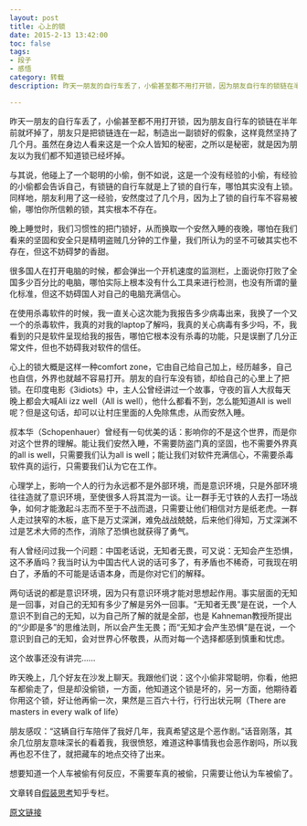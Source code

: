 ```yaml
---
layout: post
title: 心上的锁
date: 2015-2-13 13:42:00
toc: false
tags: 
- 段子
- 感悟
category: 转载
description: 昨天一朋友的自行车丢了，小偷甚至都不用打开锁，因为朋友自行车的锁链在半年前就坏掉了，朋友只是把锁链连在一起，制造出一副锁好的假象，这样竟然坚持了几个月。虽然在身边人看来这是一个众人皆知的秘密，之所以是秘密，就是因为朋友以为我们都不知道锁已经坏掉。

---
```


昨天一朋友的自行车丢了，小偷甚至都不用打开锁，因为朋友自行车的锁链在半年前就坏掉了，朋友只是把锁链连在一起，制造出一副锁好的假象，这样竟然坚持了几个月。虽然在身边人看来这是一个众人皆知的秘密，之所以是秘密，就是因为朋友以为我们都不知道锁已经坏掉。

与其说，他碰上了一个聪明的小偷，倒不如说，这是一个没有经验的小偷，有经验的小偷都会告诉自己，有锁链的自行车就是上了锁的自行车，哪怕其实没有上锁。同样地，朋友利用了这一经验，安然度过了几个月，因为上了锁的自行车不容易被偷，哪怕你所信赖的锁，其实根本不存在。

晚上睡觉时，我们习惯性的把门锁好，从而换取一个安然入睡的夜晚，哪怕在我们看来的坚固和安全只是精明盗贼几分钟的工作量，我们所认为的坚不可破其实也不存在，但这不妨碍梦的香甜。

很多国人在打开电脑的时候，都会弹出一个开机速度的监测栏，上面说你打败了全国多少百分比的电脑，哪怕实际上根本没有什么工具来进行检测，也没有所谓的量化标准，但这不妨碍国人对自己的电脑充满信心。

在使用杀毒软件的时候，我一直关心这次能为我报告多少病毒出来，我换了一个又一个的杀毒软件，我真的对我的laptop了解吗，我真的关心病毒有多少吗，不，我看到的只是软件呈现给我的报告，哪怕它根本没有杀毒的功能，只是误删了几分正常文件，但也不妨碍我对软件的信任。

心上的锁大概是这样一种comfort zone，它由自己给自己加上，经历越多，自己也自信，外界也就越不容易打开。朋友的自行车没有锁，却给自己的心里上了把锁。在印度电影《3idiots》中，主人公曾经讲过一个故事，守夜的盲人大叔每天晚上都会大喊Ali izz well（All is well），他什么都看不到，怎么能知道All is well呢？但是这句话，却可以让村庄里面的人免除焦虑，从而安然入睡。

叔本华（Schopenhauer）曾经有一句优美的话：影响你的不是这个世界，而是你对这个世界的理解。能让我们安然入睡，不需要防盗门真的坚固，也不需要外界真的all is well，只需要我们认为all is well；能让我们对软件充满信心，不需要杀毒软件真的运行，只需要我们认为它在工作。

心理学上，影响一个人的行为永远都不是外部环境，而是意识环境，只是外部环境往往造就了意识环境，至使很多人将其混为一谈。让一群手无寸铁的人去打一场战争，如何才能激起斗志而不至于不战而退，只需要让他们相信对方是纸老虎。一群人走过狭窄的木板，底下是万丈深渊，难免战战兢兢，后来他们得知，万丈深渊不过是艺术大师的杰作，消除了恐惧也就获得了勇气。

有人曾经问过我一个问题：中国老话说，无知者无畏，可又说：无知会产生恐惧，这不矛盾吗？我当时认为中国古代人说的话可多了，有矛盾也不稀奇，可我现在明白了，矛盾的不可能是话语本身，而是你对它们的解释。

两句话说的都是意识环境，因为只有意识环境才能对思想起作用。事实层面的无知是一回事，对自己的无知有多少了解是另外一回事。“无知者无畏”是在说，一个人意识不到自己的无知，以为自己所了解的就是全部，也是 Kahneman教授所提出的“少即是多”的思维法则，所以会产生无畏；而“无知才会产生恐惧”是在说，一个意识到自己的无知，会对世界心怀敬畏，从而对每一个选择都感到慎重和忧虑。

这个故事还没有讲完......

昨天晚上，几个好友在沙发上聊天。我跟他们说：这个小偷非常聪明，你看，他把车都偷走了，但是却没偷锁，一方面，他知道这个锁是坏的，另一方面，他期待着你用这个锁，好让他再偷一次，果然是三百六十行，行行出状元啊（There are masters in every walk of life）

朋友感叹：“这辆自行车陪伴了我好几年，我真希望这是个恶作剧。”话音刚落，其余几位朋友意味深长的看着我，我很愤怒，难道这种事情我也会恶作剧吗，所以我再也忍不住了，就把藏车的地点交待了出来。

想要知道一个人车被偷有何反应，不需要车真的被偷，只需要让他认为车被偷了。

文章转自[假装思考](http://zhuanlan.zhihu.com/pretendcogitate/)知乎专栏。               

[原文链接](http://zhuanlan.zhihu.com/pretendcogitate/19907596)